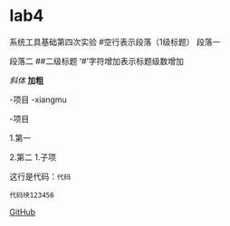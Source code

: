 # lab4
系统工具基础第四次实验
#空行表示段落（1级标题）
段落一

段落二
##二级标题
‘#’字符增加表示标题级数增加

*斜体*
**加粗**

-项目
  -xiangmu
  
-项目

1.第一

2.第二
  1.子项
  
这行是代码：`代码`

```代码块123456```

[GitHub](https://github.com)

